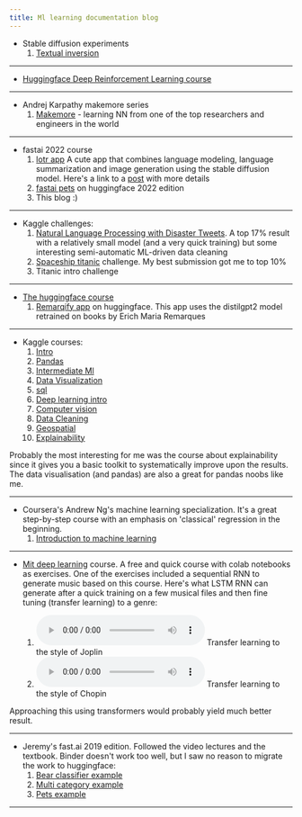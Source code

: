 ```yaml
---
title: Ml learning documentation blog
---
```


* Stable diffusion experiments
  1. [Textual inversion](_posts/2023-01-11-stable-diffusion-textual-inversion.md)
---

* [Huggingface Deep Reinforcement Learning course](https://huggingface.co/deep-rl-course/unit0/introduction)
---

* Andrej Karpathy makemore series
  1. [Makemore](https://www.youtube.com/watch?v=VMj-3S1tku0&list=PLAqhIrjkxbuWI23v9cThsA9GvCAUhRvKZ) - learning NN 
from one of the top researchers and engineers in the world
---

* fastai 2022 course
  1. [lotr app](https://huggingface.co/spaces/mikegarts/lotr) A cute app that combines language modeling, language summarization and image generation using the stable diffusion model.
     Here's a link to a [post](_posts/2020-06-11-image-generation-and-the-lotr-app.md) with more details
  2. [fastai pets](https://huggingface.co/spaces/mikegarts/fastai_pets) on huggingface 2022 edition
  3. This blog :)

---

* Kaggle challenges:
  1. [Natural Language Processing with Disaster Tweets](https://www.kaggle.com/code/michaelgartsbein/auto-data-cleanup-huggingface-transformers). A top 17% result 
with a relatively small model (and a very quick training) but some interesting semi-automatic ML-driven data cleaning
  2. [Spaceship titanic](https://www.kaggle.com/code/michaelgartsbein/spaceship-titanic/notebook) challenge. My best submission got me to top 10%
  3. Titanic intro challenge

---

* [The huggingface course](https://huggingface.co/course)  
  1. [Remarqify app](https://huggingface.co/spaces/mikegarts/remarqify) on huggingface. This app uses the distilgpt2 model retrained on books by Erich Maria Remarques

---

* Kaggle courses:
  1. [Intro](https://www.kaggle.com/learn/intro-to-machine-learning)
  2. [Pandas](https://www.kaggle.com/learn/pandas)
  3. [Intermediate Ml](https://www.kaggle.com/learn/intermediate-machine-learning)
  4. [Data Visualization](https://www.kaggle.com/learn/data-visualization)
  5. [sql](https://www.kaggle.com/learn/intro-to-sql)
  6. [Deep learning intro](https://www.kaggle.com/learn/intro-to-deep-learning)
  7. [Computer vision](https://www.kaggle.com/learn/computer-vision)
  8. [Data Cleaning](https://www.kaggle.com/learn/data-cleaning)
  9. [Geospatial](https://www.kaggle.com/learn/geospatial-analysis)
  10. [Explainability](https://www.kaggle.com/learn/machine-learning-explainability)

Probably the most interesting for me was the course about explainability since it gives you a basic toolkit to 
systematically improve upon the results. 
The data visualisation (and pandas) are also a great for pandas noobs like me.

---

* Coursera's Andrew Ng's machine learning specialization. 
It's a great step-by-step course with an emphasis on 'classical' regression in the beginning.
  1. [Introduction to machine learning](https://www.coursera.org/specializations/machine-learning-introduction)

---

* [Mit deep learning](http://introtodeeplearning.com/) course. A free and quick course with colab notebooks as exercises.
One of the exercises included a sequential RNN to generate music based on this course. 
Here's what LSTM RNN can generate after a quick training on a few musical files and then fine tuning (transfer learning) to a genre:

  1. <audio controls> <source src="https://github.com/mikegarts/ml-blog/raw/main/resources/j_1_965.wav" type="audio/wav"> Your browser does not support the audio element. </audio>
     Transfer learning to the style of Joplin
  2. <audio controls> <source src="https://github.com/mikegarts/ml-blog/raw/main/resources/chopinpreludes_0_5550.wav" type="audio/wav"> Your browser does not support the audio element. </audio>
     Transfer learning to the style of Chopin 

Approaching this using transformers would probably yield much better result.

---

* Jeremy's fast.ai 2019 edition. Followed the video lectures and the textbook. 
  Binder doesn't work too well, but I saw no reason to migrate the work to huggingface:
  1. [Bear classifier example](https://github.com/mikegarts/bearsapp) 
  2. [Multi category example](https://github.com/mikegarts/multicatapp)
  3. [Pets example](https://github.com/mikegarts/petsapp)

---
